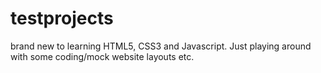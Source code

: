 # testprojects
brand new to learning HTML5, CSS3 and Javascript. Just playing around with some coding/mock website layouts etc.

